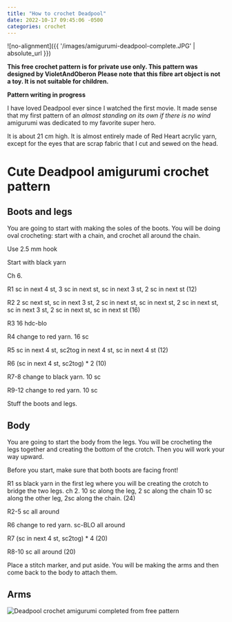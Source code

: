 ```yaml
---
title: "How to crochet Deadpool"
date: 2022-10-17 09:45:06 -0500
categories: crochet
---
```


![no-alignment]({{ '/images/amigurumi-deadpool-complete.JPG' | absolute_url }})

**This free crochet pattern is for private use only. This pattern was designed by VioletAndOberon**
**Please note that this fibre art object is not a toy. It is not suitable for children.**

**Pattern writing in progress**

I have loved Deadpool ever since I watched the first movie. It made sense that my first pattern of an *almost standing on its own if there is no wind* amigurumi was dedicated to my favorite super hero.

It is about 21 cm high. It is almost entirely made of Red Heart acrylic yarn, except for the eyes that are scrap fabric that I cut and sewed on the head. 

# Cute Deadpool amigurumi crochet pattern

## Boots and legs

You are going to start with making the soles of the boots. You will be doing oval crocheting: start with a chain, and crochet all around the chain. 

Use 2.5 mm hook

Start with black yarn

Ch 6.

R1 sc in next 4 st, 3 sc in next st, sc in next 3 st, 2 sc in next st (12)

R2 2 sc next st, sc in next 3 st, 2 sc in next st, sc in next st, 2 sc in next st, sc in next 3 st, 2 sc in next st, sc in next st (16)

R3 16 hdc-blo 

R4 change to red yarn. 16 sc

R5 sc in next 4 st, sc2tog in next 4 st, sc in next 4 st (12)

R6 (sc in next 4 st, sc2tog) * 2 (10)

R7-8 change to black yarn. 10 sc

R9-12 change to red yarn. 10 sc

Stuff the boots and legs. 

## Body

You are going to start the body from the legs. You will be crocheting the legs together and creating the bottom of the crotch. Then you will work your way upward.

Before you start, make sure that both boots are facing front!

R1 ss black yarn in the first leg where you will be creating the crotch to bridge the two legs. ch 2. 10 sc along the leg, 2 sc along the chain 10 sc along the other leg, 2sc along the chain. (24)

R2-5 sc all around 

R6 change to red yarn. sc-BLO all around

R7 (sc in next 4 st, sc2tog) * 4 (20)

R8-10 sc all around (20)

Place a stitch marker, and put aside. You will be making the arms and then come back to the body to attach them.

## Arms

![Deadpool crochet amigurumi completed from free pattern](/images/amigurumi-deadpool-complete.JPG)




